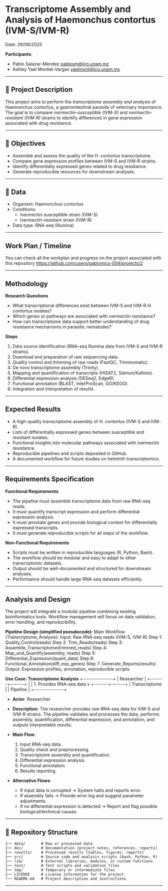 # Transcriptome Assembly and Analysis of Haemonchus contortus (IVM-S/IVM-R)

Date: 29/08/2025

**Participants**:  
- Pablo Salazar-Mendez <pablosm@lcg.unam.mz>
- Ashley Yael Montiel-Vargas <yaelmont@lcg.unam.mx>

___
## 📌 Project Description
This project aims to perform the *transcriptome assembly and analysis* of Haemonchus contortus, a gastrointestinal parasite of veterinary importance.  
The goal is to compare *ivermectin-susceptible (IVM-S)* and *ivermectin-resistant (IVM-R)* strains to identify differences in gene expression associated with drug resistance.
___

## 🎯 Objectives
- Assemble and assess the quality of the H. contortus transcriptome.  
- Compare gene expression profiles between IVM-S and IVM-R strains.  
- Identify differentially expressed genes related to drug resistance.  
- Generate reproducible resources for downstream analyses.

___

## 🧬 Data
- Organism: Haemonchus contortus  
- Conditions:  
  - Ivermectin-susceptible strain (IVM-S)  
  - Ivermectin-resistant strain (IVM-R)  
- Data type: RNA-seq (Illumina)
___

## Work Plan / Timeline

You can check all the workplan and progress on the project associated with this repository <https://github.com/users/pablomics-004/projects/2>
___

## Methodology

**Research Questions**  
- What transcriptional differences exist between IVM-S and IVM-R *H. contortus* isolates?  
- Which genes or pathways are associated with ivermectin resistance?  
- How can transcriptome data support better understanding of drug resistance mechanisms in parasitic nematodes?  

**Steps**  
1. Data source identification (RNA-seq Illumina data from IVM-S and IVM-R strains).  
2. Download and preparation of raw sequencing data.  
3. Quality control and trimming of raw reads (FastQC, Trimmomatic).  
4. De novo transcriptome assembly (Trinity).  
5. Mapping and quantification of transcripts (HISAT2, Salmon/Kallisto).  
6. Differential expression analysis (DESeq2, EdgeR).  
7. Functional annotation (BLAST, InterProScan, GO/KEGG).  
8. Integration and interpretation of results.  

___ 

## Expected Results

- A high-quality transcriptome assembly of *H. contortus* (IVM-S and IVM-R).  
- Lists of differentially expressed genes between susceptible and resistant isolates.  
- Functional insights into molecular pathways associated with ivermectin resistance.  
- Reproducible pipelines and scripts deposited in GitHub.  
- A documented workflow for future studies on helminth transcriptomics.  

___

## Requirements Specification

**Functional Requirements**  
- The pipeline must assemble transcriptome data from raw RNA-seq reads.  
- It must quantify transcript expression and perform differential expression analysis.  
- It must annotate genes and provide biological context for differentially expressed transcripts.  
- It must generate reproducible scripts for all steps of the workflow.  

**Non-Functional Requirements**  
- Scripts must be written in reproducible languages (R, Python, Bash).  
- The workflow should be modular and easy to adapt to other transcriptomic datasets.  
- Output should be well-documented and structured for downstream analyses.  
- Performance should handle large RNA-seq datasets efficiently.  

___

## Analysis and Design

The project will integrate a modular pipeline combining existing bioinformatics tools. Workflow management will focus on data validation, error handling, and reproducibility.  

**Pipeline Design (simplified pseudocode):**
Main Workflow (Transcriptome_Analysis):
Input: Raw RNA-seq reads (IVM-S, IVM-R)
Step 1: Quality_Control(reads)
Step 2: Trim_Reads(reads)
Step 3: Assemble_Transcriptome(trimmed_reads)
Step 4: Map_and_Quantify(assembly, reads)
Step 5: Differential_Expression(quant_data)
Step 6: Functional_Annotation(diff_exp_genes)
Step 7: Generate_Reports(results)
Output: Expression profiles, annotation, reproducible scripts

**Use Case: Transcriptome Analysis**
     +---------------+
     |   Researcher  |
     +-------+-------+
             |
             | 1. Provides RNA-seq data
             v
     +-------+-------+
     | Transcriptome |
     |  Pipeline     |
     +---------------+

- **Actor**: Researcher  
- **Description**: The researcher provides raw RNA-seq data for IVM-S and IVM-R strains. The pipeline validates and processes the data, performs assembly, quantification, differential expression, and annotation, and outputs interpretable results.  
- **Main Flow**:  
  1. Input RNA-seq data.  
  2. Quality check and preprocessing.  
  3. Transcriptome assembly and quantification.  
  4. Differential expression analysis.  
  5. Functional annotation.  
  6. Results reporting.  

- **Alternative Flows**:  
  - If input data is corrupted → System halts and reports error.  
  - If assembly fails → Provide error log and suggest parameter adjustments.  
  - If no differential expression is detected → Report and flag possible biological/technical causes.  

___

## 📂 Repository Structure

```
├── data/       # Raw or processed data 
├── doc/        # Documentation (project notes, references, reports)
├── results/    # Processed results (tables, figures, reports)
├── src/        # Source code and analysis scripts (bash, Python, R)
├── lib/        # External libraries, modules, or custom functions
├── test/       # Test scripts and validation files
├── tmp/        # Temporary or intermediate files
├── LICENSE     # License information for the project
└── README.md   # Project description and instructions
```
___

